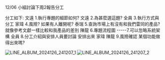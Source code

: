 12/06
小組討論下周2報告分工

分工如下:
文遠  1.執行專題的細節如何? 
文遠  2.為甚麼選這題? 
全員  3.執行方式與分工 
家瑋  4.風險? 如果有人離開呢? 
泰瑞  5.查詢市場上有沒有和我們雷同的產品? 就像參考文獻一樣比較和我產品的差別 
陳龍  6.專題流程圖 
-----7.可以忽略系統架構
 全員  8.分工介紹與安排人員要討論 安排出來 家瑋 
陳龍  9.風險確認 某個功能做得出來嗎?



![LINE_ALBUM_2024126_241207_1](https://github.com/user-attachments/assets/3c2cfcd7-68b4-4fc3-a2d6-c2c7c1e950fa)
![LINE_ALBUM_2024126_241207_2](https://github.com/user-attachments/assets/f081f599-8f0a-40f8-8dca-aa3e9da689a8)

